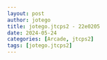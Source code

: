 ```yaml
---
layout: post
author: jotego
title: jotego.jtcps2 - 22e0205
date: 2024-05-24
categories: [Arcade, jtcps2]
tags: [jotego.jtcps2]
---
```


